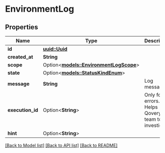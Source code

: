 # EnvironmentLog

## Properties

Name | Type | Description | Notes
------------ | ------------- | ------------- | -------------
**id** | [**uuid::Uuid**](uuid::Uuid.md) |  | 
**created_at** | **String** |  | 
**scope** | Option<[**models::EnvironmentLogScope**](EnvironmentLog_scope.md)> |  | [optional]
**state** | Option<[**models::StatusKindEnum**](StatusKindEnum.md)> |  | [optional]
**message** | **String** | Log message | 
**execution_id** | Option<**String**> | Only for errors. Helps Qovery team to investigate. | [optional]
**hint** | Option<**String**> |  | [optional]

[[Back to Model list]](../README.md#documentation-for-models) [[Back to API list]](../README.md#documentation-for-api-endpoints) [[Back to README]](../README.md)


